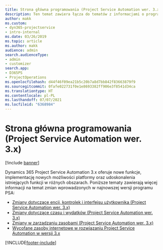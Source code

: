 ```yaml
---
title: Strona główna programowania (Project Service Automation wer. 3.x)
description: Ten temat zawiera łącza do tematów z informacjami o programowaniu rozwiązania Dynamics 365 Project Service Automation (PSA) w wersji 3.x.
author: makk
ms.custom:
- dyn365-projectservice
- intro-internal
ms.date: 03/26/2019
ms.topic: article
ms.author: makk
audience: admin
search.audienceType:
- admin
- customizer
search.app:
- D365PS
- ProjectOperations
ms.openlocfilehash: d44f46f09ea21b5c20b7a8d7bb842f83663879f9
ms.sourcegitcommit: 0fafe022731f0e1e8693382ff906e3f8541d34ca
ms.translationtype: HT
ms.contentlocale: pl-PL
ms.lasthandoff: 07/07/2021
ms.locfileid: "6368984"
---
```

# <a name="development-home-page-project-service-automation-3x"></a>Strona główna programowania (Project Service Automation wer. 3.x)

[!include [banner](../../includes/psa-now-project-operations.md)]

Dynamics 365 Project Service Automation 3.x oferuje nowe funkcje, implementację nowych możliwości platformy oraz udoskonalenia istniejących funkcji w różnych obszarach. Poniższe tematy zawierają więcej informacji na temat zmian wprowadzonych w najnowszej wersji programu PSA:

- [Zmiany dotyczące encji, kontrolek i interfejsu użytkownika (Project Service Automation wer. 3.x)](../developer-guides/entity-changes-v3.x.md)
- [Zmiany dotyczące czasu i wydatków (Project Service Automation wer. 3.x)](../developer-guides/time-expense-changes-v3.x.md)
- [Zmiany w zarządzaniu zasobami (Project Service Automation wer. 3.x)](../developer-guides/resource-management-changes-v3.x.md)
- [Wycofane zasoby internetowe w rozwiązaniu Project Service Automation w wersji 3.x](../developer-guides/web-resources-deprecated-v3.x.md)


[!INCLUDE[footer-include](../../includes/footer-banner.md)]